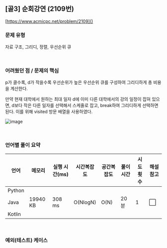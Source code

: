 ## [골3] 순회강연 (2109번)

[https://www.acmicpc.net/problem/2109]()

### 문제 유형

자료 구조, 그리디, 정렬, 우선순위 큐

<br>

### 어려웠던 점 / 문제의 핵심

p가 클수록, d가 작을수록 우선순위가 높은 우선순위 큐를 구성하여 그리디하게 총 비용을 계산한다.

만약 현재 대학에서 원하는 최대 일자 d에 이미 다른 대학에서의 강의 일정이 잡혀 있으면, d보다 작은 다른 일자를 선택해서 스케줄로 잡고, break하여 그리디하게 선택하면 된다. 이를 위해 visited 방문 배열을 사용하였다.

![image](https://user-images.githubusercontent.com/93081720/232427128-032a3a7a-0106-4449-aad2-7c62d17caa10.png)

<br>

### 언어별 풀이 요약

| 언어   | 메모리   | 실행 시간(ms) | 시간복잡도 | 공간복잡도 | 풀이 시간 | 시도 횟수 | 해설 참고            |
| ------ | -------- | ------------- | ---------- | ---------- | --------- | --------- | -------------------- |
| Python |          |               |            |            |           |           |                      |
| Java   | 19940 KB | 308 ms        | O(NlogN)   | O(N)       | 20분      | 1         | :white_large_square: |
| Kotlin |          |               |            |            |           |           |                      |

<br>

### 예외(테스트) 케이스

```
```

